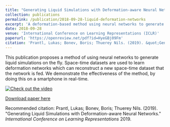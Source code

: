 ```yaml
---
title: "Generating Liquid Simulations with Deformation-aware Neural Networks"
collection: publications
permalink: /publication/2018-09-28-liquid-deformation-networks
excerpt: 'A deformation-based method using neural networks to generate liquid simulations on the fly. Space-time datasets are used to learn deformation networks which can reconstruct fluid fields for novel parameters. The method is efficient and can be run in real-time on a smartphone.'
date: 2018-09-28
venue: 'International Conference on Learning Representations (ICLR)'
paperurl: 'https://openreview.net/pdf?id=HyeGBj09Fm'
citation: 'Prantl, Lukas; Bonev, Boris; Thuerey Nils. (2019). &quot;Generating Liquid Simulations with Deformation-aware Neural Networks.&quot; <i>International Conference on Learning Representations</i> 2019.'
---
```

This publication proposes a method of using neural networks to generate liquid simulations on the fly. Space-time datasets are used to learn deformation networks which can reconstruct a new space-time dataset that the network is fed. We demonstrate the effectiveness of the method, by doing this on a smartphone in real-time.

[![Check out the video](http://img.youtube.com/vi/O8hvg0-buLE/0.jpg)](http://www.youtube.com/watch?v=O8hvg0-buLE)  

[Download paper here](https://openreview.net/pdf?id=HyeGBj09Fm)

Recommended citation: Prantl, Lukas; Bonev, Boris; Thuerey Nils. (2019). "Generating Liquid Simulations with Deformation-aware Neural Networks." <i>International Conference on Learning Representations</i> 2019.
